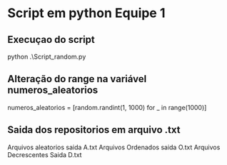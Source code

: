 # Script em python Equipe 1

## Execuçao do script 
python .\Script_random.py 

## Alteração do range na variável numeros_aleatorios
numeros_aleatorios = [random.randint(1, 1000) for _ in range(1000)]

## Saida dos repositorios em arquivo .txt
Arquivos aleatorios saida A.txt
Arquivos Ordenados saida O.txt
Arquivos Decrescentes Saida D.txt
